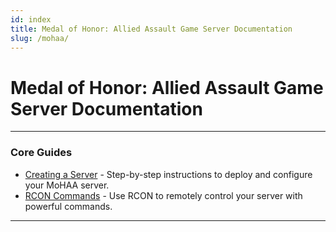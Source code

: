 ```yaml
---
id: index
title: Medal of Honor: Allied Assault Game Server Documentation
slug: /mohaa/
---
```


# Medal of Honor: Allied Assault Game Server Documentation

---

### **Core Guides**
- [Creating a Server](./mohaa/moha-dashboard) - Step-by-step instructions to deploy and configure your MoHAA server.
- [RCON Commands](./moha/rcon) - Use RCON to remotely control your server with powerful commands.

---
